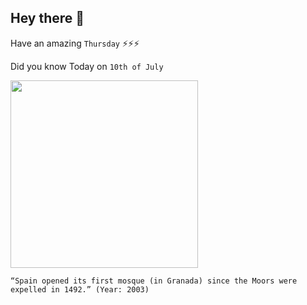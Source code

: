 ## Hey there 👋
Have an amazing `Thursday` ⚡⚡⚡

Did you know Today on `10th of July`
 
 [<img src="https://www.medyaolusum.com/en/wp-content/uploads/2019/04/granada-ramadan.jpg" width="300" />](https://www.abc.net.au/news/2003-07-11/six-centuries-on-mosque-opens-in-granada/1883750) 
 ```
“Spain opened its first mosque (in Granada) since the Moors were expelled in 1492.” (Year: 2003)
```
